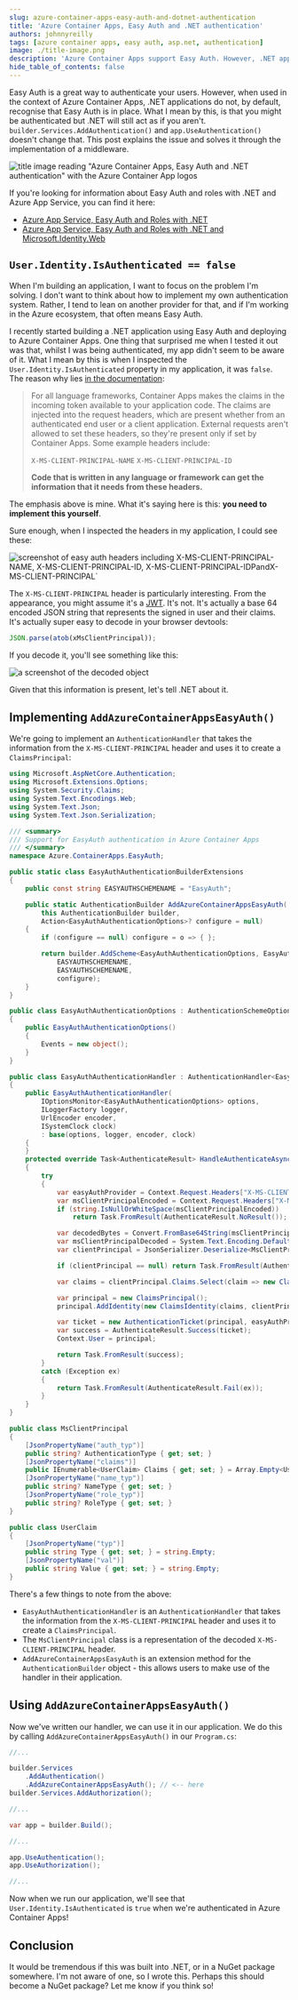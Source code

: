 ```yaml
---
slug: azure-container-apps-easy-auth-and-dotnet-authentication
title: 'Azure Container Apps, Easy Auth and .NET authentication'
authors: johnnyreilly
tags: [azure container apps, easy auth, asp.net, authentication]
image: ./title-image.png
description: 'Azure Container Apps support Easy Auth. However, .NET applications run in ACAs do not recognise Easy Auth authentication. This post explains the issue and solves it.'
hide_table_of_contents: false
---
```


Easy Auth is a great way to authenticate your users. However, when used in the context of Azure Container Apps, .NET applications do not, by default, recognise that Easy Auth is in place. What I mean by this, is that you might be authenticated but .NET will still act as if you aren't. `builder.Services.AddAuthentication()` and `app.UseAuthentication()` doesn't change that. This post explains the issue and solves it through the implementation of a middleware.

![title image reading "Azure Container Apps, Easy Auth and .NET authentication" with the Azure Container App logos](title-image.png)

<!--truncate-->

If you're looking for information about Easy Auth and roles with .NET and Azure App Service, you can find it here:

- [Azure App Service, Easy Auth and Roles with .NET](../2021-01-14-azure-easy-auth-and-roles-with-dotnet-and-core/index.md)
- [Azure App Service, Easy Auth and Roles with .NET and Microsoft.Identity.Web](../2021-01-17-azure-easy-auth-and-roles-with-net-and-microsoft-identity-web/index.md)

## `User.Identity.IsAuthenticated == false`

When I'm building an application, I want to focus on the problem I'm solving. I don't want to think about how to implement my own authentication system. Rather, I tend to lean on another provider for that, and if I'm working in the Azure ecosystem, that often means Easy Auth.

I recently started building a .NET application using Easy Auth and deploying to Azure Container Apps. One thing that surprised me when I tested it out was that, whilst I was being authenticated, my app didn't seem to be aware of it. What I mean by this is when I inspected the `User.Identity.IsAuthenticated` property in my application, it was `false`. The reason why lies [in the documentation](https://learn.microsoft.com/en-us/azure/container-apps/authentication#access-user-claims-in-application-code):

> For all language frameworks, Container Apps makes the claims in the incoming token available to your application code. The claims are injected into the request headers, which are present whether from an authenticated end user or a client application. External requests aren't allowed to set these headers, so they're present only if set by Container Apps. Some example headers include:
>
> `X-MS-CLIENT-PRINCIPAL-NAME`
> `X-MS-CLIENT-PRINCIPAL-ID`
>
> **Code that is written in any language or framework can get the information that it needs from these headers.**

The emphasis above is mine. What it's saying here is this: **you need to implement this yourself**.

Sure enough, when I inspected the headers in my application, I could see these:

![screenshot of easy auth headers including X-MS-CLIENT-PRINCIPAL-NAME`, `X-MS-CLIENT-PRINCIPAL-ID`, `X-MS-CLIENT-PRINCIPAL-IDP` and `X-MS-CLIENT-PRINCIPAL`](screenshot-easy-auth-headers.png)

The `X-MS-CLIENT-PRINCIPAL` header is particularly interesting. From the appearance, you might assume it's a [JWT](https://jwt.io/). It's not. It's actually a base 64 encoded JSON string that represents the signed in user and their claims. It's actually super easy to decode in your browser devtools:

```js
JSON.parse(atob(xMsClientPrincipal));
```

If you decode it, you'll see something like this:

![a screenshot of the decoded object](screenshot-decoded-x-ms-client-principal-header.png)

Given that this information is present, let's tell .NET about it.

## Implementing `AddAzureContainerAppsEasyAuth()`

We're going to implement an `AuthenticationHandler` that takes the information from the `X-MS-CLIENT-PRINCIPAL` header and uses it to create a `ClaimsPrincipal`:

```cs title="AzureContainerAppsEasyAuth.cs"
using Microsoft.AspNetCore.Authentication;
using Microsoft.Extensions.Options;
using System.Security.Claims;
using System.Text.Encodings.Web;
using System.Text.Json;
using System.Text.Json.Serialization;

/// <summary>
/// Support for EasyAuth authentication in Azure Container Apps
/// </summary>
namespace Azure.ContainerApps.EasyAuth;

public static class EasyAuthAuthenticationBuilderExtensions
{
    public const string EASYAUTHSCHEMENAME = "EasyAuth";

    public static AuthenticationBuilder AddAzureContainerAppsEasyAuth(
        this AuthenticationBuilder builder,
        Action<EasyAuthAuthenticationOptions>? configure = null)
    {
        if (configure == null) configure = o => { };

        return builder.AddScheme<EasyAuthAuthenticationOptions, EasyAuthAuthenticationHandler>(
            EASYAUTHSCHEMENAME,
            EASYAUTHSCHEMENAME,
            configure);
    }
}

public class EasyAuthAuthenticationOptions : AuthenticationSchemeOptions
{
    public EasyAuthAuthenticationOptions()
    {
        Events = new object();
    }
}

public class EasyAuthAuthenticationHandler : AuthenticationHandler<EasyAuthAuthenticationOptions>
{
    public EasyAuthAuthenticationHandler(
        IOptionsMonitor<EasyAuthAuthenticationOptions> options,
        ILoggerFactory logger,
        UrlEncoder encoder,
        ISystemClock clock)
        : base(options, logger, encoder, clock)
    {
    }
    protected override Task<AuthenticateResult> HandleAuthenticateAsync()
    {
        try
        {
            var easyAuthProvider = Context.Request.Headers["X-MS-CLIENT-PRINCIPAL-IDP"].FirstOrDefault() ?? "aad";
            var msClientPrincipalEncoded = Context.Request.Headers["X-MS-CLIENT-PRINCIPAL"].FirstOrDefault();
            if (string.IsNullOrWhiteSpace(msClientPrincipalEncoded))
                return Task.FromResult(AuthenticateResult.NoResult());

            var decodedBytes = Convert.FromBase64String(msClientPrincipalEncoded);
            var msClientPrincipalDecoded = System.Text.Encoding.Default.GetString(decodedBytes);
            var clientPrincipal = JsonSerializer.Deserialize<MsClientPrincipal>(msClientPrincipalDecoded);

            if (clientPrincipal == null) return Task.FromResult(AuthenticateResult.NoResult());

            var claims = clientPrincipal.Claims.Select(claim => new Claim(claim.Type, claim.Value)).ToList();

            var principal = new ClaimsPrincipal();
            principal.AddIdentity(new ClaimsIdentity(claims, clientPrincipal.AuthenticationType, clientPrincipal.NameType, clientPrincipal.RoleType));

            var ticket = new AuthenticationTicket(principal, easyAuthProvider);
            var success = AuthenticateResult.Success(ticket);
            Context.User = principal;

            return Task.FromResult(success);
        }
        catch (Exception ex)
        {
            return Task.FromResult(AuthenticateResult.Fail(ex));
        }
    }
}

public class MsClientPrincipal
{
    [JsonPropertyName("auth_typ")]
    public string? AuthenticationType { get; set; }
    [JsonPropertyName("claims")]
    public IEnumerable<UserClaim> Claims { get; set; } = Array.Empty<UserClaim>();
    [JsonPropertyName("name_typ")]
    public string? NameType { get; set; }
    [JsonPropertyName("role_typ")]
    public string? RoleType { get; set; }
}

public class UserClaim
{
    [JsonPropertyName("typ")]
    public string Type { get; set; } = string.Empty;
    [JsonPropertyName("val")]
    public string Value { get; set; } = string.Empty;
}
```

There's a few things to note from the above:

- `EasyAuthAuthenticationHandler` is an `AuthenticationHandler` that takes the information from the `X-MS-CLIENT-PRINCIPAL` header and uses it to create a `ClaimsPrincipal`.
- The `MsClientPrincipal` class is a representation of the decoded `X-MS-CLIENT-PRINCIPAL` header.
- `AddAzureContainerAppsEasyAuth` is an extension method for the `AuthenticationBuilder` object - this allows users to make use of the handler in their application.

## Using `AddAzureContainerAppsEasyAuth()`

Now we've written our handler, we can use it in our application. We do this by calling `AddAzureContainerAppsEasyAuth()` in our `Program.cs`:

```cs title="Program.cs"
//...

builder.Services
    .AddAuthentication()
    .AddAzureContainerAppsEasyAuth(); // <-- here
builder.Services.AddAuthorization();

//...

var app = builder.Build();

//...

app.UseAuthentication();
app.UseAuthorization();

//...
```

Now when we run our application, we'll see that `User.Identity.IsAuthenticated` is `true` when we're authenticated in Azure Container Apps!

## Conclusion

It would be tremendous if this was built into .NET, or in a NuGet package somewhere. I'm not aware of one, so I wrote this. Perhaps this should become a NuGet package? Let me know if you think so!
